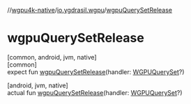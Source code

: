 //[wgpu4k-native](../../index.md)/[io.ygdrasil.wgpu](index.md)/[wgpuQuerySetRelease](wgpu-query-set-release.md)

# wgpuQuerySetRelease

[common, android, jvm, native]\
[common]\
expect fun [wgpuQuerySetRelease](wgpu-query-set-release.md)(handler: [WGPUQuerySet](-w-g-p-u-query-set/index.md)?)

[android, jvm, native]\
actual fun [wgpuQuerySetRelease](wgpu-query-set-release.md)(handler: [WGPUQuerySet](-w-g-p-u-query-set/index.md)?)